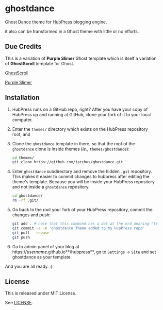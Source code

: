 # ghostdance

Ghost Dance theme for [HubPress](https://github.com/HubPress/hubpress.io) blogging engine.

it also can be transformed in a Ghost theme with little or no efforts.

## Due Credits

This is a variation of **Purple Slimer** Ghost template which is itself a variation of **GhostScroll** template for Ghost.

[GhostScroll](https://github.com/zebheone/GhostScroll)

[Purple Slimer](https://github.com/zebheone/GhostScroll)

## Installation

1. HubPress runs on a GitHub repo, right? After you have your copy of HubPress up and running at GitHub, clone your fork of it to your local computer.
2. Enter the `themes/` directory which exists on the HubPress repository root, and
3. Clone the `ghostdance` template in there, so that the root of the `ghostdance` clone is inside themes (*ie*., `themes/ghostdance`):

    ```sh
    cd themes/
    git clone https://github.com/iacchus/ghostdance.git
    ```
4. Enter `ghostdance` subdirectory and remove the hidden `.git` repository. This makes it easier to commit changes to hubpress after editing the theme's template. Because you will be inside your HubPress repository and not inside a `ghostdance` repository.

    ```sh
    cd ghostdance/
    rm -rf .git/
    ```
5. Go back to the root your fork of your HubPress repository, commit the changes and push:

    ```sh
    git add . # note that this command has a dot at the end meaning 'track everything in current directory'
    git commit -a -m 'ghostdance Theme added to my HupPress repo'
    git pull --rebase
    git push
    ```
6. Go to admin panel of your blog at https://*username*.github.io**/hubpress**, go to `Settings` -> `Site` and set ghostdance as your template.

And you are all ready. :)

## License

This is released under MIT License.

See [LICENSE](https://github.com/iacchus/ghostdance/blob/master/LICENSE).
